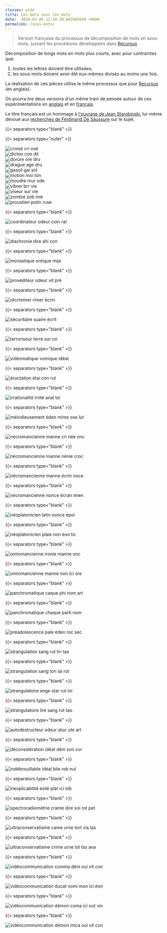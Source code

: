 ```yaml
---
classes: wide
title: Les mots sous les mots
date:  2019-03-09 12:20:39.683945699 +0000
permalink: /sous-mots/
---
```


> Version française du processus de décomposition de mots en sous-mots, suivant les procédures développées dans [Recursus](https://recursus.co/)

<!--more-->

Décomposition de longs mots en mots plus courts, avec pour contraintes que:
1. toutes les lettres doivent être utilisées; 
2. les sous-mots doivent avoir été eux-mêmes divisés au moins une fois.

La réalisation de ces pièces utilise le même processus que pour [Recursus](https://recursus.co/category/subwords.html) (en anglais).

On pourra lire deux versions d'un même train de pensée autour de ces expérimentations en [anglais](https://recursus.co/squares/writing-under-computation/) et en [français](https://jeremiewenger.com/assets/ca-artificiel/JWenger_printemps_2019_%C3%A9criture_double.pdf).  

Le titre français est un hommage à [l'ouvrage de Jean Starobinski](http://www.gallimard.fr/Catalogue/GALLIMARD/Le-Chemin/Les-mots-sous-les-mots), lui-même dévoué aux [recherches de Ferdinand De Saussure](http://www.hls-dhs-dss.ch/textes/f/F16165.php) sur le sujet.

{{< separators type="blank" >}}

{{< separators type="outer" >}}

![croisé cri osé](/assets/mots-sous-mots/croisé_cri_osé.png)  
![dicton con dit](/assets/mots-sous-mots/dicton_con_dit.png)  
![dorure ore dru](/assets/mots-sous-mots/dorure_ore_dru.png)  
![drague age dru](/assets/mots-sous-mots/drague_age_dru.png)  
![gasoil gai sol](/assets/mots-sous-mots/gasoil_gai_sol.png)  
![motion moi ton](/assets/mots-sous-mots/motion_moi_ton.png)  
![moudre mur ode](/assets/mots-sous-mots/moudre_mur_ode.png)  
![vibrer brr vie](/assets/mots-sous-mots/vibrer_brr_vie.png)  
![viseur sur vie](/assets/mots-sous-mots/viseur_sur_vie.png)  
![zombie zob mie](/assets/mots-sous-mots/zombie_zob_mie.png)  
![proustien potin ruse](/assets/mots-sous-mots/proustien_potin_ruse.png)  

{{< separators type="blank" >}}

![coordinateur odeur coin rat](/assets/mots-sous-mots/coordinateur_odeur_coin_rat.png)  

{{< separators type="blank" >}}

![diachronie dire ahi con](/assets/mots-sous-mots/diachronie_dire_ahi_con.png)  

{{< separators type="blank" >}}

![monastique ontique mas](/assets/mots-sous-mots/monastique_ontique_mas.png)  

{{< separators type="blank" >}}

![provéditeur odeur vit pré](/assets/mots-sous-mots/provéditeur_odeur_vit_pré.png)  

{{< separators type="blank" >}}

![récriminer rimer écrin](/assets/mots-sous-mots/récriminer_rimer_écrin.png)  

{{< separators type="blank" >}}

![sécuritaire suaire écrit](/assets/mots-sous-mots/sécuritaire_suaire_écrit.png)  

{{< separators type="blank" >}}

![terroriseur terre sur roi](/assets/mots-sous-mots/terroriseur_terre_sur_roi.png)  

{{< separators type="blank" >}}

![vidéomatique vomique idéat](/assets/mots-sous-mots/vidéomatique_vomique_idéat.png)  

{{< separators type="blank" >}}

![éructation étai con rut](/assets/mots-sous-mots/éructation_étai_con_rut.png)  

{{< separators type="blank" >}}

![irrationalité irrité anal toi](/assets/mots-sous-mots/irrationalité_irrité_anal_toi.png)  

{{< separators type="blank" >}}

![mélodieusement éden mime ose lut](/assets/mots-sous-mots/mélodieusement_éden_mime_ose_lut.png)  

{{< separators type="blank" >}}

![nécromancienne manne cri née onc](/assets/mots-sous-mots/nécromancienne_manne_cri_née_onc.png)  

{{< separators type="blank" >}}

![nécromancienne manne nénie croc](/assets/mots-sous-mots/nécromancienne_manne_nénie_croc.png)  

{{< separators type="blank" >}}

![nécromancienne manne écrin noce](/assets/mots-sous-mots/nécromancienne_manne_écrin_noce.png)  

{{< separators type="blank" >}}

![nécromancienne nonce écran mien](/assets/mots-sous-mots/nécromancienne_nonce_écran_mien.png)  

{{< separators type="blank" >}}

![néoplatonicien latin nonce époi](/assets/mots-sous-mots/néoplatonicien_latin_nonce_époi.png)  

{{< separators type="blank" >}}

![néoplatonicien plaie non éon tic](/assets/mots-sous-mots/néoplatonicien_plaie_non_éon_tic.png)  

{{< separators type="blank" >}}

![oniromancienne ironie manne onc](/assets/mots-sous-mots/oniromancienne_ironie_manne_onc.png)  

{{< separators type="blank" >}}

![oniromancienne manne non ici ore](/assets/mots-sous-mots/oniromancienne_manne_non_ici_ore.png)  

{{< separators type="blank" >}}

![panchromatique caque phi nom art](/assets/mots-sous-mots/panchromatique_caque_phi_nom_art.png)  

{{< separators type="blank" >}}

![panchromatique chaque parti nom](/assets/mots-sous-mots/panchromatique_chaque_parti_nom.png)  

{{< separators type="blank" >}}

![préadolescence pale éden roc sec](/assets/mots-sous-mots/préadolescence_pale_éden_roc_sec.png)  

{{< separators type="blank" >}}

![strangulation sang rut lin tao](/assets/mots-sous-mots/strangulation_sang_rut_lin_tao.png)  

{{< separators type="blank" >}}

![strangulation sang ton lai rut](/assets/mots-sous-mots/strangulation_sang_ton_lai_rut.png)  

{{< separators type="blank" >}}

![strangulatoire ange star rut loi](/assets/mots-sous-mots/strangulatoire_ange_star_rut_loi.png)  

{{< separators type="blank" >}}

![strangulatoire lire sang rut tao](/assets/mots-sous-mots/strangulatoire_lire_sang_rut_tao.png)  

{{< separators type="blank" >}}

![autodestructeur odeur stuc ute art](/assets/mots-sous-mots/autodestructeur_odeur_stuc_ute_art.png)  

{{< separators type="blank" >}}

![déconsidération idéat déni son cor](/assets/mots-sous-mots/déconsidération_idéat_déni_son_cor.png)  

{{< separators type="blank" >}}

![indébrouillable idéal bile rob nul](/assets/mots-sous-mots/indébrouillable_idéal_bile_rob_nul.png)  

{{< separators type="blank" >}}

![inexplicabilité exilé plat ici nib](/assets/mots-sous-mots/inexplicabilité_exilé_plat_ici_nib.png)  

{{< separators type="blank" >}}

![spectroradiométrie cramé dire soi rot pet](/assets/mots-sous-mots/spectroradiométrie_cramé_dire_soi_rot_pet.png)  

{{< separators type="blank" >}}

![ultraconservatisme came urne tort vis las](/assets/mots-sous-mots/ultraconservatisme_came_urne_tort_vis_las.png)  

{{< separators type="blank" >}}

![ultraconservatisme crime urne lot tss ava](/assets/mots-sous-mots/ultraconservatisme_crime_urne_lot_tss_ava.png)  

{{< separators type="blank" >}}

![vidéocommunication comma déni oui vit con](/assets/mots-sous-mots/vidéocommunication_comma_déni_oui_vit_con.png)  

{{< separators type="blank" >}}

![vidéocommunication ducat vomi mon ici éon](/assets/mots-sous-mots/vidéocommunication_ducat_vomi_mon_ici_éon.png)  

{{< separators type="blank" >}}

![vidéocommunication démon coma ici out vin](/assets/mots-sous-mots/vidéocommunication_démon_coma_ici_out_vin.png)  

{{< separators type="blank" >}}

![vidéocommunication démon mica oui vit con](/assets/mots-sous-mots/vidéocommunication_démon_mica_oui_vit_con.png)  
